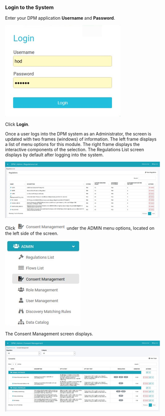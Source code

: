### Login to the System

Enter your DPM application **Username** and **Password**.

![image](/articles/demo_project/images/08_01_Consent_AdminLogin.jpg)

Click **Login**. 

Once a user logs into the DPM system as an Administrator, the screen is updated with two frames (windows) of information. The left frame displays a list of menu options for this module. The right frame displays the interactive components of the selection. The Regulations List screen displays by default after logging into the system.

![image](/articles/demo_project/DPM_Demo_Project/images/08_22_Consent_AdminLanding.jpg)   

Click ![image](/articles/demo_project/DPM_Demo_Project/images/08_ICON_ConsentManagement.png)  under the ADMIN menu options, located on the left side of the screen. 

![image](/articles/demo_project/DPM_Demo_Project/images/08_20_Consent_AdminConsent_LeftPanel.jpg)

The Consent Management screen displays.

![image](/articles/demo_project/DPM_Demo_Project/images/08_21_Consent_AdminConsent_Main.jpg)

